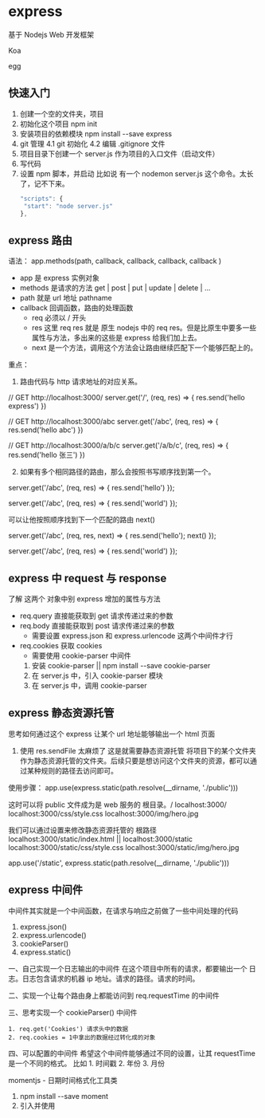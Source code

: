 # express

基于 Nodejs Web 开发框架

Koa

egg

## 快速入门

1. 创建一个空的文件夹，项目
2. 初始化这个项目 npm init
3. 安装项目的依赖模块
   npm install --save express
4. git 管理
   4.1 git 初始化
   4.2 编辑 .gitignore 文件
5. 项目目录下创建一个 server.js 作为项目的入口文件（启动文件）
6. 写代码
7. 设置 npm 脚本，并启动
   比如说 有一个 nodemon server.js 这个命令。太长了，记不下来。
   ```js
   "scripts": {
    "start": "node server.js"
   },
   ```

## express 路由

语法：
app.methods(path, callback, callback, callback, callback )

- app 是 express 实例对象
- methods 是请求的方法 get | post | put | update | delete | ...
- path 就是 url 地址 pathname
- callback 回调函数，路由的处理函数
  - req 必须以 / 开头
  - res 这里 req res 就是 原生 nodejs 中的 req res。但是比原生中要多一些属性与方法，多出来的这些是 express 给我们加上去。
  - next 是一个方法，调用这个方法会让路由继续匹配下一个能够匹配上的。

重点：

1. 路由代码与 http 请求地址的对应关系。

// GET http://localhost:3000/
server.get('/', (req, res) => { res.send('hello express') })

// GET http://localhost:3000/abc
server.get('/abc', (req, res) => { res.send('hello abc') })

// GET http://localhost:3000/a/b/c
server.get('/a/b/c', (req, res) => { res.send('hello 张三') })

2. 如果有多个相同路径的路由，那么会按照书写顺序找到第一个。

server.get('/abc', (req, res) => { res.send('hello') });

server.get('/abc', (req, res) => { res.send('world') });

可以让他按照顺序找到下一个匹配的路由 next()

server.get('/abc', (req, res, next) => { res.send('hello'); next() });

server.get('/abc', (req, res) => { res.send('world') });

## express 中 request 与 response

了解 这两个 对象中别 express 增加的属性与方法

- req.query 直接能获取到 get 请求传递过来的参数
- req.body 直接能获取到 post 请求传递过来的参数
  - 需要设置 express.json 和 express.urlencode 这两个中间件才行
- req.cookies 获取 cookies
  - 需要使用 cookie-parser 中间件
  1. 安装 cookie-parser || npm install --save cookie-parser
  2. 在 server.js 中，引入 cookie-parser 模块
  3. 在 server.js 中，调用 cookie-parser

## express 静态资源托管

思考如何通过这个 express 让某个 url 地址能够输出一个 html 页面

1. 使用 res.sendFile 太麻烦了
   这是就需要静态资源托管
   将项目下的某个文件夹作为静态资源托管的文件夹。后续只要是想访问这个文件夹的资源，都可以通过某种规则的路径去访问即可。

使用步骤：
app.use(express.static(path.resolve(\_\_dirname, './public')))

这时可以将 public 文件成为是 web 服务的 根目录。/
localhost:3000/
localhost:3000/css/style.css
localhost:3000/img/hero.jpg

我们可以通过设置来修改静态资源托管的 根路径
localhost:3000/static/index.html || localhost:3000/static
localhost:3000/static/css/style.css
localhost:3000/static/img/hero.jpg

app.use('/static', express.static(path.resolve(\_\_dirname, './public')))

## express 中间件

中间件其实就是一个中间函数，在请求与响应之前做了一些中间处理的代码

1. express.json()
2. express.urlencode()
3. cookieParser()
4. express.static()

一、自己实现一个日志输出的中间件
在这个项目中所有的请求，都要输出一个 日志。日志包含请求的机器 ip 地址。请求的路径。请求的时间。

二、实现一个让每个路由身上都能访问到 req.requestTime 的中间件

三、思考实现一个 cookieParser() 中间件

    1. req.get('Cookies') 请求头中的数据
    2. req.cookies = 1中拿出的数据经过转化成的对象

四、可以配置的中间件
希望这个中间件能够通过不同的设置，让其 requestTime 是一个不同的格式。
比如 1. 时间戳 2. 年份 3. 月份

momentjs - 日期时间格式化工具类

1. npm install --save moment
2. 引入并使用
